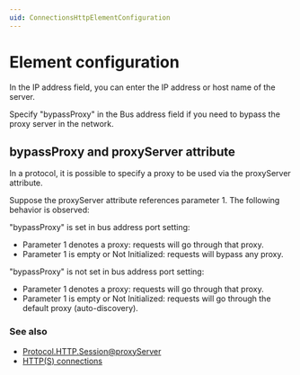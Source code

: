```yaml
---
uid: ConnectionsHttpElementConfiguration
---
```


# Element configuration

In the IP address field, you can enter the IP address or host name of the server.

Specify "bypassProxy" in the Bus address field if you need to bypass the proxy server in the network.

## bypassProxy and proxyServer attribute

In a protocol, it is possible to specify a proxy to be used via the proxyServer attribute.

Suppose the proxyServer attribute references parameter 1. The following behavior is observed:

"bypassProxy" is set in bus address port setting:

- Parameter 1 denotes a proxy: requests will go through that proxy.
- Parameter 1 is empty or Not Initialized: requests will bypass any proxy.

"bypassProxy" is not set in bus address port setting:

- Parameter 1 denotes a proxy: requests will go through that proxy.
- Parameter 1 is empty or Not Initialized: requests will go through the default proxy (auto-discovery).

### See also

- [Protocol.HTTP.Session@proxyServer](xref:Protocol.HTTP.Session-proxyServer)
- [HTTP(S) connections](xref:HTTPS_Connection)
